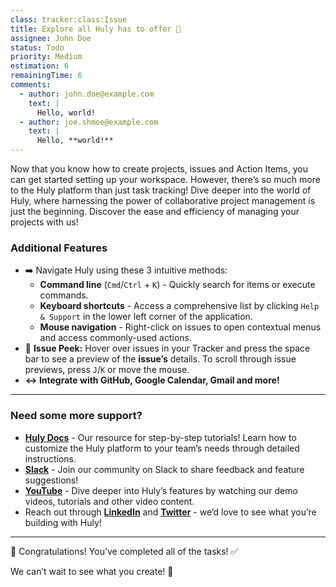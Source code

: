 ```yaml
---
class: tracker:class:Issue
title: Explore all Huly has to offer 🚀
assignee: John Doe
status: Todo
priority: Medium
estimation: 6
remainingTime: 6
comments:
  - author: john.doe@example.com
    text: |
      Hello, world!
  - author: joe.shmoe@example.com
    text: |
      Hello, **world!**
---
```

Now that you know how to create projects, issues and Action Items, you can get started setting up your workspace. However, there’s so much more to the Huly platform than just task tracking! Dive deeper into the world of Huly, where harnessing the power of collaborative project management is just the beginning. Discover the ease and efficiency of managing your projects with us!

### Additional Features

* ➡️ Navigate Huly using these 3 intuitive methods: 
  * **Command line** (`Cmd`/`Ctrl` + `K`) - Quickly search for items or execute commands.
  * **Keyboard shortcuts** - Access a comprehensive list by clicking `Help & Support` in the lower left corner of the application.
  * **Mouse navigation** - Right-click on issues to open contextual menus and access commonly-used actions.
* 👀 **Issue Peek:** Hover over issues in your Tracker and press the space bar to see a preview of the **issue’s** details. To scroll through issue previews, press `J`/`K` or move the mouse.
* **↔️ Integrate with GitHub, Google Calendar, Gmail and more!** 

---

### Need some more support?

* [**Huly Docs**](https://docs.huly.io/) - Our resource for step-by-step tutorials! Learn how to customize the Huly platform to your team’s needs through detailed instructions.
* [**Slack**](https://hulycommunity.slack.com/join/shared_invite/zt-29kl7zmwz-2b3RRVTiWhhtAwzHjBm3Wg#/shared-invite/email) - Join our community on Slack to share feedback and feature suggestions!
* [**YouTube**](https://www.youtube.com/@huly_io) - Dive deeper into Huly’s features by watching our demo videos, tutorials and other video content.
* Reach out through **[LinkedIn](https://www.linkedin.com/company/hulylabs/)** and [**Twitter**](https://twitter.com/huly_io) - we’d love to see what you’re building with Huly!

---

🎉 Congratulations! You’ve completed all of the tasks! ✅ 

We can’t wait to see what you create! 🚀
